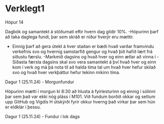 # Verklegt1
 Hópur 14

Dagbók og samantekt á stöðumati eftir hvern dag gildir 10%.
-Hópurinn þarf að taka daglega fundi, þar sem skráð er niður hverjir eru mættir.
- Einnig þarf að gera útekt á hver staðan er bæði hvað varðar framvindu verkefnis svo og hvernig samstarfið gengur og hvað þið hafið lært frá síðustu færslu. 
-Markmið dagsins og hvað hver og einn ætlar að vinna í 
-Síðasta færsla dagsins skal svo vera samantekt á því hvað hver og einn kom í verk og má þá nota til að halda tíma tal um hvað hver hefur skilað svo og hvað hver verkþáttur hefur tekinn mikinn tíma.

Dagur 1 (25.11.24) - Morgunfundur

 Hópurinn mætti í morgun kl 8:30 að hlusta á fyirlesturinn og einnig í sólinni þar sem það var ekki nóg pláss í M101. Við fundum borðið okkar og settum upp GitHub og Vigdís H útskýrði fyrir okkur hverng það virkar þar sem hún er eldklár í þessu.


 Dagur 1 (25.11.24) - Fundur í lok dags
